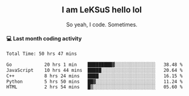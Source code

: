 <h2 align="center">I am LeKSuS hello lol</h2>
<p align="center">So yeah, I code. Sometimes.</p>

#### :computer: Last month coding activity
<!--START_SECTION:waka-->

```txt
Total Time: 50 hrs 47 mins

Go            20 hrs 1 min    █████████▓░░░░░░░░░░░░░░░   38.48 %
JavaScript    10 hrs 44 mins  █████░░░░░░░░░░░░░░░░░░░░   20.64 %
C++           8 hrs 24 mins   ████░░░░░░░░░░░░░░░░░░░░░   16.15 %
Python        5 hrs 50 mins   ██▓░░░░░░░░░░░░░░░░░░░░░░   11.24 %
HTML          2 hrs 54 mins   █▒░░░░░░░░░░░░░░░░░░░░░░░   05.60 %
```

<!--END_SECTION:waka-->
